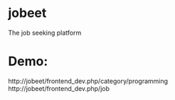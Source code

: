 # jobeet
The job seeking platform

# Demo:
http://jobeet/frontend_dev.php/category/programming
http://jobeet/frontend_dev.php/job

